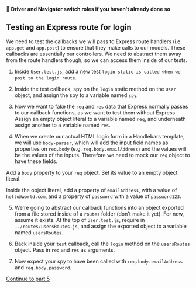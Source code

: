 :twisted_rightwards_arrows: **Driver and Navigator switch roles if you haven't already done so**

## Testing an Express route for login

We need to test the callbacks we will pass to Express route handlers (i.e. `app.get` and `app.post`) to ensure that they make calls to our models. These callbacks are essentially our controllers. We need to abstract them away from the route handlers though, so we can access them inside of our tests.

1. Inside `User.test.js`, add a new test `login static is called when we post to the login route`.

2. Inside the test callback, spy on the `login` static method on the `User` object, and assign the spy to a variable named `spy`.

3. Now we want to fake the `req` and `res` data that Express normally passes to our callback functions, as we want to test them without Express. Assign an empty object literal to a variable named `req`, and underneath assign another to a variable named `res`.

4. When we create our actual HTML login form in a Handlebars template, we will use `body-parser`, which will add the input field names as properties on `req.body` (e.g. `req.body.emailAddress`) and the values will be the values of the inputs. Therefore we need to mock our `req` object to have these fields. 

Add a `body` property to your `req` object. Set its value to an empty object literal.

Inside the object literal, add a property of `emailAddress`, with a value of `hello@world.com`, and a property of `password` with a value of `password123`.

5. We're going to abstract our callback functions into an object exported from a file stored inside of a `routes` folder (don't make it yet). For now, assume it exists. At the top of `User.test.js`, require in `../routes/usersRoutes.js`, and assign the exported object to a variable named `usersRoutes`.

6. Back inside your `test` callback, call the `login` method on the `usersRoutes` object. Pass in `req` and `res` as arguments.

7. Now expect your spy to have been called with `req.body.emailAddress` and `req.body.password`.

[Continue to part 5](lesson1_part5.md)
